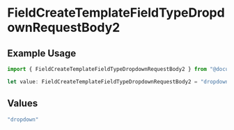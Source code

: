 # FieldCreateTemplateFieldTypeDropdownRequestBody2

## Example Usage

```typescript
import { FieldCreateTemplateFieldTypeDropdownRequestBody2 } from "@documenso/sdk-typescript/models/operations";

let value: FieldCreateTemplateFieldTypeDropdownRequestBody2 = "dropdown";
```

## Values

```typescript
"dropdown"
```